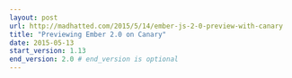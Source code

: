 ```yaml
---
layout: post
url: http://madhatted.com/2015/5/14/ember-js-2-0-preview-with-canary
title: "Previewing Ember 2.0 on Canary"
date: 2015-05-13
start_version: 1.13
end_version: 2.0 # end_version is optional
---
```

